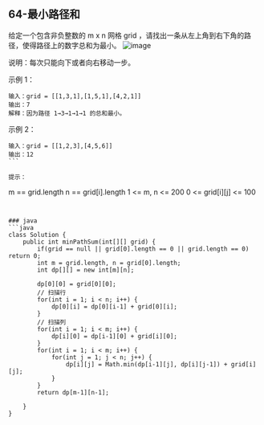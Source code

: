 ## 64-最小路径和

给定一个包含非负整数的 m x n 网格 grid ，请找出一条从左上角到右下角的路径，使得路径上的数字总和为最小。
![image](https://assets.leetcode.com/uploads/2020/11/05/minpath.jpg)

说明：每次只能向下或者向右移动一步。

示例 1：
```
输入：grid = [[1,3,1],[1,5,1],[4,2,1]]
输出：7
解释：因为路径 1→3→1→1→1 的总和最小。
```

示例 2：
```
输入：grid = [[1,2,3],[4,5,6]]
输出：12
``` 

提示：
```
m == grid.length
n == grid[i].length
1 <= m, n <= 200
0 <= grid[i][j] <= 100
```


### java
```java
class Solution {
    public int minPathSum(int[][] grid) {
        if(grid == null || grid[0].length == 0 || grid.length == 0) return 0;
        int m = grid.length, n = grid[0].length;
        int dp[][] = new int[m][n];

        dp[0][0] = grid[0][0];
        // 扫描行
        for(int i = 1; i < n; i++) {            
            dp[0][i] = dp[0][i-1] + grid[0][i];            
        }
        // 扫描列
        for(int i = 1; i < m; i++) {                        
            dp[i][0] = dp[i-1][0] + grid[i][0];        
        }
        for(int i = 1; i < m; i++) {
            for(int j = 1; j < n; j++) {
                dp[i][j] = Math.min(dp[i-1][j], dp[i][j-1]) + grid[i][j];
            }
        }
        return dp[m-1][n-1];

    }
}
```